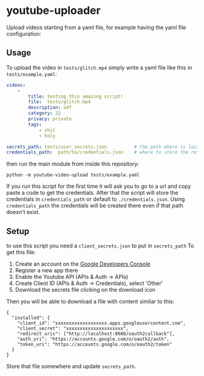 # youtube-uploader

Upload videos starting from a yaml file, for example having the yaml file configuration:

## Usage

To upload the video in `tests/glitch.mp4` simply write a yaml file like this in `tests/example.yaml`:
```yaml
videos:
    -
        title: testing this amazing script!
        file:  tests/glitch.mp4
        description: sdf
        category: 22
        privacy: private
        tags:
            - shit
            - holy

secrets_path: tests/user_secrets.json          # the path where is located your google secrets, see README for more
credentials_path:  path/to/credentials.json    # where to store the refresh token and other credentials

```
then run the main module from inside this repository:
```
python -m youtube-video-upload tests/example.yaml
```
If you run this script for the first time it will ask you to go to a url and copy paste a code to get the credentials.
After that the script will store the credentials in `credentials_path` or default to `./credentials.json`.
Using `credentials_path` the credentials will be created there even if that path doesn't exist.

## Setup

to use this script you need a `client_secrets.json` to put in `secrets_path`
To get this file:
1. Create an account on the [Google Developers Console](https://console.developers.google.com)
1. Register a new app there
1. Enable the Youtube API (APIs & Auth -> APIs)
1. Create Client ID (APIs & Auth -> Credentials), select 'Other'
1. Download the secrets file clicking on the download icon

Then you will be able to download a file with content similar to this:

```
{
  "installed": {
    "client_id": "xxxxxxxxxxxxxxxxxxx.apps.googleusercontent.com",
    "client_secret": "xxxxxxxxxxxxxxxxxxxxx",
    "redirect_uris": ["http://localhost:8080/oauth2callback"],
    "auth_uri": "https://accounts.google.com/o/oauth2/auth",
    "token_uri": "https://accounts.google.com/o/oauth2/token"
  }
}
```
Store that file somewhere and update `secrets_path`.
